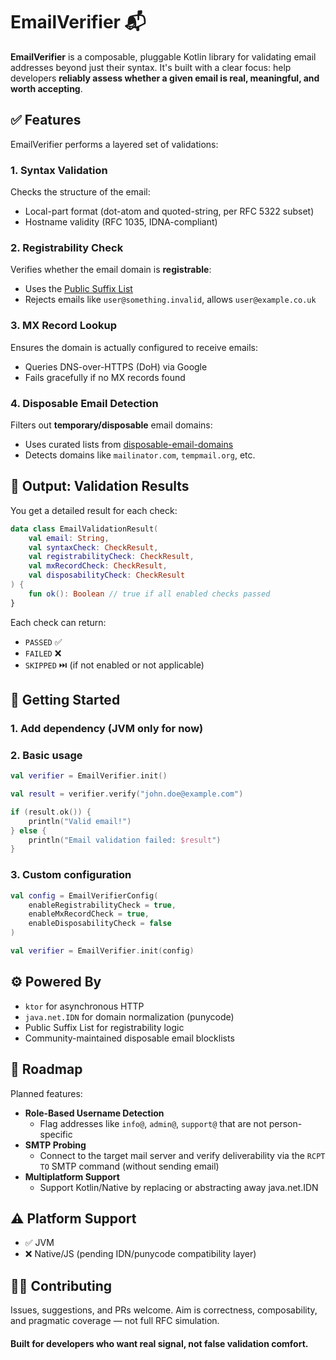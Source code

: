 # EmailVerifier 📬

**EmailVerifier** is a composable, pluggable Kotlin library for validating email addresses beyond just their syntax. It's built with a clear focus: help developers **reliably assess whether a given email is real, meaningful, and worth accepting**.

## ✅ Features

EmailVerifier performs a layered set of validations:

### 1. **Syntax Validation**
Checks the structure of the email:
- Local-part format (dot-atom and quoted-string, per RFC 5322 subset)
- Hostname validity (RFC 1035, IDNA-compliant)

### 2. **Registrability Check**
Verifies whether the email domain is **registrable**:
- Uses the [Public Suffix List](https://publicsuffix.org/)
- Rejects emails like `user@something.invalid`, allows `user@example.co.uk`

### 3. **MX Record Lookup**
Ensures the domain is actually configured to receive emails:
- Queries DNS-over-HTTPS (DoH) via Google
- Fails gracefully if no MX records found

### 4. **Disposable Email Detection**
Filters out **temporary/disposable** email domains:
- Uses curated lists from [disposable-email-domains](https://github.com/disposable/disposable-email-domains)
- Detects domains like `mailinator.com`, `tempmail.org`, etc.

## 🧪 Output: Validation Results

You get a detailed result for each check:

```kotlin
data class EmailValidationResult(
    val email: String,
    val syntaxCheck: CheckResult,
    val registrabilityCheck: CheckResult,
    val mxRecordCheck: CheckResult,
    val disposabilityCheck: CheckResult
) {
    fun ok(): Boolean // true if all enabled checks passed
}
```

Each check can return:
- `PASSED` ✅
- `FAILED` ❌
- `SKIPPED` ⏭️ (if not enabled or not applicable)

## 🚀 Getting Started

### 1. Add dependency (JVM only for now)

### 2. Basic usage

```kotlin
val verifier = EmailVerifier.init()

val result = verifier.verify("john.doe@example.com")

if (result.ok()) {
    println("Valid email!")
} else {
    println("Email validation failed: $result")
}
```

### 3. Custom configuration

```kotlin
val config = EmailVerifierConfig(
    enableRegistrabilityCheck = true,
    enableMxRecordCheck = true,
    enableDisposabilityCheck = false
)

val verifier = EmailVerifier.init(config)
```

## ⚙️ Powered By
* `ktor` for asynchronous HTTP
* `java.net.IDN` for domain normalization (punycode)
* Public Suffix List for registrability logic
* Community-maintained disposable email blocklists

## 🔮 Roadmap
Planned features:

* **Role-Based Username Detection** 
  * Flag addresses like `info@`, `admin@`, `support@` that are not person-specific
* **SMTP Probing**
  * Connect to the target mail server and verify deliverability via the `RCPT TO` SMTP command (without sending email)
* **Multiplatform Support**
  * Support Kotlin/Native by replacing or abstracting away java.net.IDN

## ⚠️ Platform Support
* ✅ JVM
* ❌ Native/JS (pending IDN/punycode compatibility layer)


## 🙋‍♂️ Contributing
Issues, suggestions, and PRs welcome. Aim is correctness, composability, and pragmatic coverage — not full RFC simulation.

#### Built for developers who want real signal, not false validation comfort.